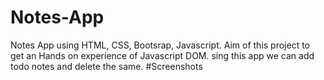 # Notes-App
Notes App using HTML, CSS, Bootsrap, Javascript. Aim of this project to get an Hands on experience of Javascript DOM. sing this app we can add todo notes and delete the same.
#Screenshots
